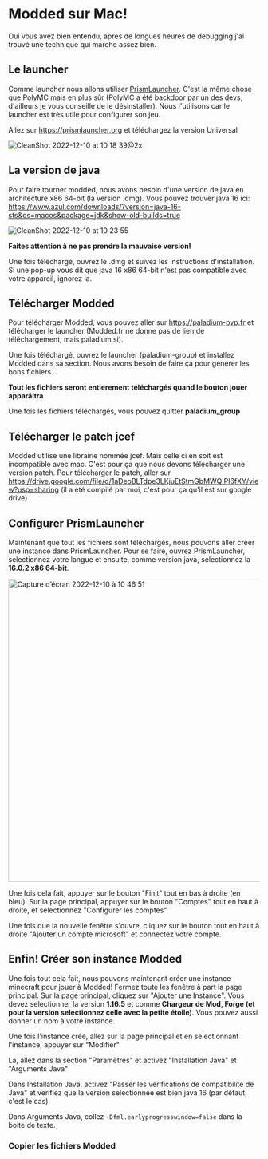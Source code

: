 # Modded sur Mac!

Oui vous avez bien entendu, après de longues heures de debugging j'ai trouvé une technique qui marche assez bien.

## Le launcher

Comme launcher nous allons utiliser [PrismLauncher](https://prismlauncher.org). C'est la même chose que PolyMC mais en plus sûr (PolyMC a été backdoor par un des devs, d'ailleurs je vous conseille de le désinstaller). Nous l'utilisons car le launcher est très utile pour configurer son jeu.

Allez sur https://prismlauncher.org et téléchargez la version Universal

![CleanShot 2022-12-10 at 10 18 39@2x](https://user-images.githubusercontent.com/74014262/206842963-187c42eb-6bed-486f-a4ad-909d72aa86c7.png)

## La version de java

Pour faire tourner modded, nous avons besoin d'une version de java en architecture x86 64-bit (la version .dmg).
Vous pouvez trouver java 16 ici: https://www.azul.com/downloads/?version=java-16-sts&os=macos&package=jdk&show-old-builds=true

![CleanShot 2022-12-10 at 10 23 55](https://user-images.githubusercontent.com/74014262/206843206-f9f784c8-5f56-4eed-bc89-eac8e4b3a9da.gif)

**Faites attention à ne pas prendre la mauvaise version!**

Une fois téléchargé, ouvrez le .dmg et suivez les instructions d'installation. Si une pop-up vous dit que java 16 x86 64-bit n'est pas compatible avec votre appareil, ignorez la.

## Télécharger Modded

Pour télécharger Modded, vous pouvez aller sur https://paladium-pvp.fr et télécharger le launcher (Modded.fr ne donne pas de lien de téléchargement, mais paladium si).

Une fois téléchargé, ouvrez le launcher (paladium-group) et installez Modded dans sa section. Nous avons besoin de faire ça pour générer les bons fichiers.

**Tout les fichiers seront entierement téléchargés quand le bouton jouer apparâitra**

Une fois les fichiers téléchargés, vous pouvez quitter __paladium_group__

## Télécharger le patch jcef

Modded utilise une librairie nommée jcef. Mais celle ci en soit est incompatible avec mac. C'est pour ça que nous devons télécharger une version patch.
Pour télécharger le patch, aller sur https://drive.google.com/file/d/1aDeoBLTdpe3LKjuEtStmGbMWQIPl6fXY/view?usp=sharing (il a été compilé par moi, c'est pour ça qu'il est sur google drive)

## Configurer PrismLauncher

Maintenant que tout les fichiers sont téléchargés, nous pouvons aller créer une instance dans PrismLauncher.
Pour se faire, ouvrez PrismLauncher, selectionnez votre langue et ensuite, comme version java, selectionnez la **16.0.2 x86 64-bit**.

<img width="607" alt="Capture d’écran 2022-12-10 à 10 46 51" src="https://user-images.githubusercontent.com/74014262/206845936-817a9cbf-ef26-4c13-8f06-9ef984454597.png">

Une fois cela fait, appuyer sur le bouton "Finit" tout en bas à droite (en bleu). Sur la page principal, appuyer sur le bouton "Comptes" tout en haut à droite, et selectionnez "Configurer les comptes"

Une fois que la nouvelle fenêtre s'ouvre, cliquez sur le bouton tout en haut à droite "Ajouter un compte microsoft" et connectez votre compte.

## Enfin! Créer son instance Modded

Une fois tout cela fait, nous pouvons maintenant créer une instance minecraft pour jouer à Modded!
Fermez toute les fenêtre à part la page principal. Sur la page principal, cliquez sur "Ajouter une Instance". Vous devez selectionner la version **1.16.5** et comme **Chargeur de Mod, Forge (et pour la version selectionnez celle avec la petite étoile)**. Vous pouvez aussi donner un nom à votre instance.

Une fois l'instance crée, allez sur la page principal et en selectionnant l'instance, appuyer sur "Modifier"

Là, allez dans la section "Paramètres" et activez "Installation Java" et "Arguments Java"

Dans Installation Java, activez "Passer les vérifications de compatibilité de Java" et verifiez que la version selectionnée est bien java 16 (par défaut, c'est le cas)

Dans Arguments Java, collez `-Dfml.earlyprogresswindow=false` dans la boite de texte.

### Copier les fichiers Modded
